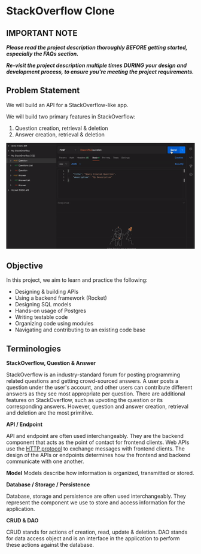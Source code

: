 # StackOverflow Clone

## IMPORTANT NOTE

___Please read the project description thoroughly BEFORE getting started, especially the FAQs section.___

___Re-visit the project description multiple times DURING your design and development process, to ensure you're meeting the project requirements.___

## Problem Statement
We will build an API for a StackOverflow-like app.

We will build two primary features in StackOverflow:
1. Question creation, retrieval & deletion
2. Answer creation, retrieval & deletion

![api-gif](./api.gif)

## Objective
In this project, we aim to learn and practice the following:
* Designing & building APIs
* Using a backend framework (Rocket)
* Designing SQL models
* Hands-on usage of Postgres
* Writing testable code
* Organizing code using modules
* Navigating and contributing to an existing code base

## Terminologies

__StackOverflow, Question & Answer__

StackOverflow is an industry-standard forum for posting programming related questions and getting crowd-sourced answers. A user posts a question under the user's account, and other users can contribute different answers as they see most appropriate per question. There are additional features on StackOverflow, such as upvoting the question or its corresponding answers. However, question and answer creation, retrieval and deletion are the most primitive.

__API / Endpoint__

API and endpoint are often used interchangeably. They are the backend component that acts as the point of contact for frontend clients. Web APIs use the [HTTP protocol](https://developer.mozilla.org/en-US/docs/Web/HTTP/Overview) to exchange messages with frontend clients. The design of the APIs or endpoints determines how the frontend and backend communicate with one another.

__Model__
Models describe how information is organized, transmitted or stored.

__Database / Storage / Persistence__

Database, storage and persistence are often used interchangeably. They represent the component we use to store and access information for the application.

__CRUD & DAO__

CRUD stands for actions of creation, read, update & deletion. DAO stands for data access object and is an interface in the application to perform these actions against the database.
